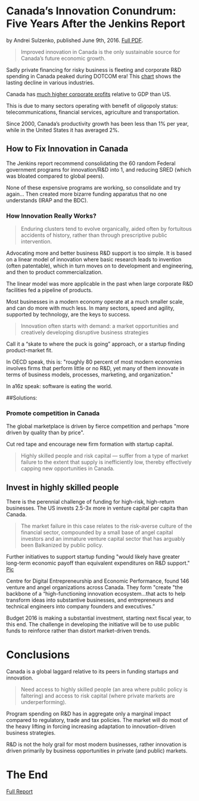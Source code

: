 # Canada’s Innovation Conundrum: Five Years After the Jenkins Report

by Andrei Sulzenko, published June 9th, 2016. [Full PDF][1]. 

> Improved innovation in Canada is the only sustainable source for Canada’s future economic growth.

Sadly private financing for risky business is fleeting and corporate R&D spending in Canada peaked during DOTCOM era! This [chart][2] shows the lasting decline in various industries. 

Canada has [much higher corporate profits][4] relative to GDP than US. 

This is due to many sectors operating with benefit of oligopoly status: telecommunications, financial services, agriculture and transportation.


Since 2000, Canada’s productivity growth has been less than 1% per year, while in the United States it has averaged 2%.

## How to Fix Innovation in Canada 

The Jenkins report recommend consolidating the 60 random Federal government programs for innovation/R&D into 1, and reducing SRED (which was bloated compared to global peers).

None of these expensive programs are working, so consolidate and try again... Then created more bizarre funding apparatus that no one understands (IRAP and the BDC). 

### How Innovation Really Works?

> Enduring clusters tend to evolve organically, aided often by fortuitous accidents of history, rather than through prescriptive public intervention.  

Advocating more and better business R&D support is too simple. It is based on a linear model of innovation where basic research leads to invention (often patentable), which in turn moves on to development and engineering, and then to product commercialization. 

The linear model was more applicable in the past when large corporate R&D facilities fed a pipeline of products. 

Most businesses in a modern economy operate at a much smaller scale, and can do more with much less. In many sectors, speed and agility, supported by technology, are the keys to success. 

> Innovation often starts with demand: a market opportunities and creatively developing disruptive business strategies 

Call it a “skate to where the puck is going” approach, or a startup finding product-market fit.

In OECD speak, this is: "roughly 80 percent of most modern economies involves firms that perform little or no R&D, yet many of them innovate in terms of business models, processes, marketing, and organization."

In a16z speak: software is eating the world. 

##Solutions: 
### Promote competition in Canada 
The global marketplace is driven by fierce competition and perhaps "more driven by quality than by price". 

Cut red tape and encourage new firm formation with startup capital.

> Highly skilled people and risk capital — suffer from a type of market failure to the extent that supply is inefficiently low, thereby effectively capping new opportunities in Canada. 

## Invest in highly skilled people

There is the perennial challenge of funding for high-risk, high-return businesses.  The US invests 2.5-3x more in venture capital per capita than Canada.

> The market failure in this case relates to the
risk-averse culture of the financial sector, compounded by a small base of angel capital investors and an immature venture capital sector that has arguably been Balkanized by public policy.

Further initiatives to support startup funding "would likely have greater long-term economic payoff than equivalent expenditures on R&D support." [Pic][3]

Centre for Digital Entrepreneurship and Economic Performance, found 146 venture and angel organizations across Canada.  They form "create "the backbone of a “high-functioning innovation ecosystem…that acts to help transform ideas into substantive businesses, and entrepreneurs and technical engineers into company founders and executives.”

Budget 2016 is making a substantial investment, starting next fiscal year, to this end. The challenge in developing the initiative will be to use public funds to reinforce rather than distort market-driven trends.


# Conclusions

Canada is a global laggard relative to its peers in funding startups and innovation. 

> Need access to highly skilled people (an area where public policy is faltering) and access to risk capital (where private markets are underperforming).

Program spending on R&D has in aggregate only a marginal impact compared to regulatory, trade and tax policies.  The market will do most of the heavy lifting in forcing increasing adaptation to innovation-driven business strategies.

R&D is not the holy grail for most modern businesses, rather innovation is driven primarily by business opportunities in private (and public) markets. 

# The End

[Full Report][Full Report]



[1]: http://irpp.org/research-studies/report-2016-06-09/
[2]: https://twitter.com/Royal_Arse/status/742379492866445313
[3]: https://twitter.com/Royal_Arse/status/742375703459598336
[4]: https://twitter.com/Royal_Arse/status/742406657360203776
[Full Report]: http://irpp.org/wp-content/uploads/2016/05/report-2016-06-09.pdf
